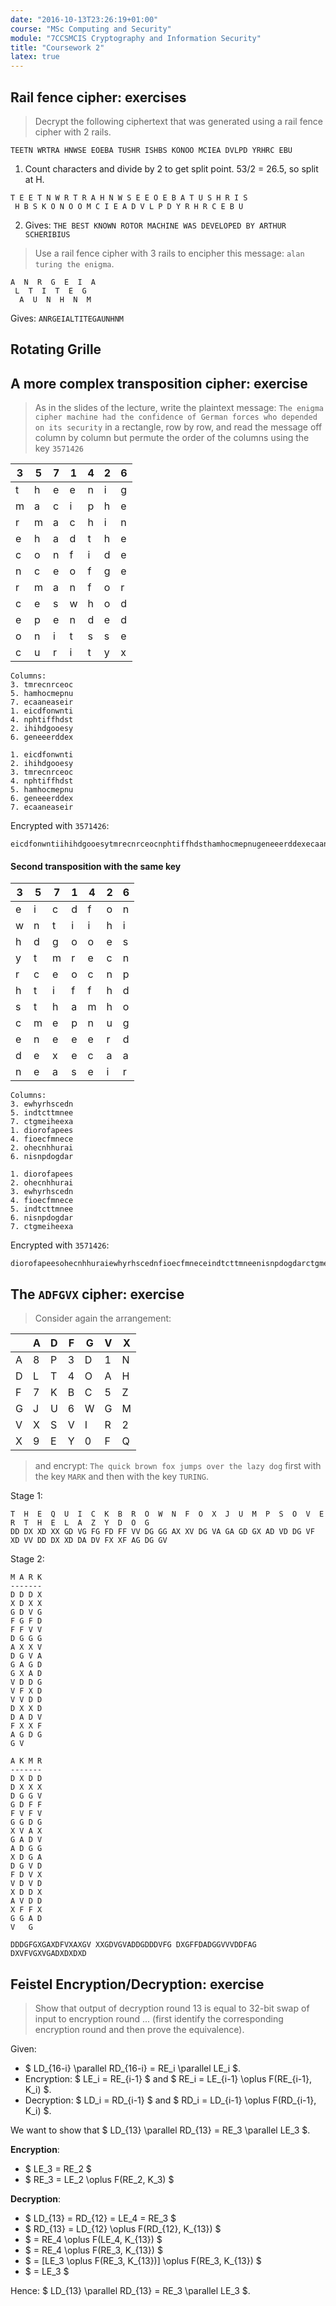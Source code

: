 ```yaml
---
date: "2016-10-13T23:26:19+01:00"
course: "MSc Computing and Security"
module: "7CCSMCIS Cryptography and Information Security"
title: "Coursework 2"
latex: true
---
```


## Rail fence cipher: exercises

> Decrypt the following ciphertext that was generated using a rail fence cipher with 2 rails.
```
TEETN WRTRA HNWSE EOEBA TUSHR ISHBS KONOO MCIEA DVLPD YRHRC EBU
```

1. Count characters and divide by 2 to get split point. 53/2 = 26.5, so split at H.
```
T E E T N W R T R A H N W S E E O E B A T U S H R I S
 H B S K O N O O M C I E A D V L P D Y R H R C E B U
```

2. Gives: `THE BEST KNOWN ROTOR MACHINE WAS DEVELOPED BY ARTHUR SCHERIBIUS`

> Use a rail fence cipher with 3 rails to encipher this message: `alan turing the enigma`.

```
A  N  R  G  E  I  A
 L  T  I  T  E  G
  A  U  N  H  N  M
```

Gives:
`ANRGEIALTITEGAUNHNM`

## Rotating Grille



## A more complex transposition cipher: exercise

> As in the slides of the lecture, write the plaintext message:
> `The enigma cipher machine had the confidence of German forces who depended on its security`
> in a rectangle, row by row, and read the message off column by column but permute the order of the columns using the key `3571426`

| 3   | 5   | 7   | 1   | 4   | 2   | 6   |
| --- | --- | --- | --- | --- | --- | --- |
| t   | h   | e   | e   | n   | i   | g   |
| m   | a   | c   | i   | p   | h   | e   |
| r   | m   | a   | c   | h   | i   | n   |
| e   | h   | a   | d   | t   | h   | e   |
| c   | o   | n   | f   | i   | d   | e   |
| n   | c   | e   | o   | f   | g   | e   |
| r   | m   | a   | n   | f   | o   | r   |
| c   | e   | s   | w   | h   | o   | d   |
| e   | p   | e   | n   | d   | e   | d   |
| o   | n   | i   | t   | s   | s   | e   |
| c   | u   | r   | i   | t   | y   | x   |

```
Columns:
3. tmrecnrceoc
5. hamhocmepnu
7. ecaaneaseir
1. eicdfonwnti
4. nphtiffhdst
2. ihihdgooesy
6. geneeerddex

1. eicdfonwnti
2. ihihdgooesy
3. tmrecnrceoc
4. nphtiffhdst
5. hamhocmepnu
6. geneeerddex
7. ecaaneaseir
```

Encrypted with `3571426`:

```
eicdfonwntiihihdgooesytmrecnrceocnphtiffhdsthamhocmepnugeneeerddexecaaneaseir
```

#### Second transposition with the same key

| 3   | 5   | 7   | 1   | 4   | 2   | 6   |
| --- | --- | --- | --- | --- | --- | --- |
| e   | i   | c   | d   | f   | o   | n   |
| w   | n   | t   | i   | i   | h   | i   |
| h   | d   | g   | o   | o   | e   | s   |
| y   | t   | m   | r   | e   | c   | n   |
| r   | c   | e   | o   | c   | n   | p   |
| h   | t   | i   | f   | f   | h   | d   |
| s   | t   | h   | a   | m   | h   | o   |
| c   | m   | e   | p   | n   | u   | g   |
| e   | n   | e   | e   | e   | r   | d   |
| d   | e   | x   | e   | c   | a   | a   |
| n   | e   | a   | s   | e   | i   | r   |


```
Columns:
3. ewhyrhscedn
5. indtcttmnee
7. ctgmeiheexa
1. diorofapees
4. fioecfmnece
2. ohecnhhurai
6. nisnpdogdar

1. diorofapees
2. ohecnhhurai
3. ewhyrhscedn
4. fioecfmnece
5. indtcttmnee
6. nisnpdogdar
7. ctgmeiheexa
```

Encrypted with `3571426`:

```
diorofapeesohecnhhuraiewhyrhscednfioecfmneceindtcttmneenisnpdogdarctgmeiheexa
```

## The `ADFGVX` cipher: exercise

> Consider again the arrangement:

|     | A   | D   | F   | G   | V   | X   |
| --- | --- | --- | --- | --- | --- | --- |
| A   | 8   | P   | 3   | D   | 1   | N   |
| D   | L   | T   | 4   | O   | A   | H   |
| F   | 7   | K   | B   | C   | 5   | Z   |
| G   | J   | U   | 6   | W   | G   | M   |
| V   | X   | S   | V   | I   | R   | 2   |
| X   | 9   | E   | Y   | 0   | F   | Q   |

> and encrypt: `The quick brown fox jumps over the lazy dog` first with the key `MARK` and then with the key `TURING`.

Stage 1:

```
T  H  E  Q  U  I  C  K  B  R  O  W  N  F  O  X  J  U  M  P  S  O  V  E  R  T  H  E  L  A  Z  Y  D  O  G
DD DX XD XX GD VG FG FD FF VV DG GG AX XV DG VA GA GD GX AD VD DG VF XD VV DD DX XD DA DV FX XF AG DG GV
```

Stage 2:

```
M A R K
-------
D D D X
X D X X
G D V G
F G F D
F F V V
D G G G
A X X V
D G V A
G A G D
G X A D
V D D G
V F X D
V V D D
D X X D
D A D V
F X X F
A G D G
G V
```

```
A K M R
-------
D X D D
D X X X
D G G V
G D F F
F V F V
G G D G
X V A X
G A D V
A D G G
X D G A
D G V D
F D V X
V D V D
X D D X
A V D D
X F F X
G G A D
V   G
```

```
DDDGFGXGAXDFVXAXGV XXGDVGVADDGDDDVFG DXGFFDADGGVVVDDFAG DXVFVGXVGADXDXDXD
```


## Feistel Encryption/Decryption: exercise

>Show that output of decryption round 13 is equal to 32-bit swap of input to encryption round ... (first identify the corresponding encryption round and then prove the equivalence).

Given:

- $ LD_{16-i} \parallel RD_{16-i} = RE_i \parallel LE_i $.
- Encryption: $ LE_i = RE_{i-1} $ and $ RE_i = LE_{i-1} \oplus F(RE_{i-1}, K_i) $.
- Decryption: $ LD_i = RD_{i-1} $ and $ RD_i = LD_{i-1} \oplus F(RD_{i-1}, K_i) $.

We want to show that $ LD_{13} \parallel RD_{13} = RE_3 \parallel LE_3 $.

**Encryption**:

- $ LE_3 = RE_2 $
- $ RE_3 = LE_2 \oplus F(RE_2, K_3) $

**Decryption**:

- $ LD_{13} = RD_{12} = LE_4 = RE_3 $
- $ RD_{13} = LD_{12} \oplus F(RD_{12}, K_{13}) $
- $  = RE_4 \oplus F(LE_4, K_{13}) $
- $  = RE_4 \oplus F(RE_3, K_{13}) $
- $  = [LE_3 \oplus F(RE_3, K_{13})] \oplus F(RE_3, K_{13}) $
- $  = LE_3 $

Hence: $ LD_{13} \parallel RD_{13} = RE_3 \parallel LE_3 $.
